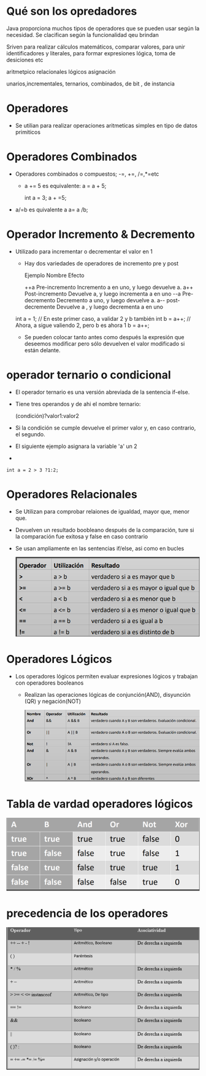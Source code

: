 
# Qué son los opredadores

Java proporciona muchos tipos de operadores que se pueden usar según la necesidad.
Se clacifican según la funcionalidad qeu brindan


Sriven para realizar cálculos matemáticos, comparar valores, para unir
identificadores y literales, para formar expresiones lógica, toma de desiciones etc

aritmetpico     relacionales      lógicos     asignación


unarios,incrementales, ternarios, combinados, de bit , de instancia

#     Operadores

- Se utilian para realizar operaciones aritmeticas simples  en tipo de datos primiticos

#   Operadores Combinados

- Operadores combinados o compuestos; -=, +=, /=,*=etc
    - a += 5 es equivalente: a  = a + 5;

      int a = 3;
      a + =5;

- a/=b es quivalente a a= a /b;

# Operador Incremento & Decremento

- Utilizado para incrementar o decrementar el valor en 1
    - Hay dos variedades de operadores de incremento pre y post

      Ejemplo   Nombre            Efecto

      ++a     Pre-incremento    Incremento a en uno, y luego devuelve a.
      a++     Post-incremento   Devuelve a, y luego incrementa a en uno
      --a     Pre-decremento    Decremento a uno, y luego devuelve a.
      a--     post-decremente   Devuelve a , y luego decrementa a en uno
    
    int a = 1;
    // En este primer caso, a validar 2 y b también
    int b = a++;
    // Ahora, a sigue valiendo 2, pero b es ahora 1
    b = a++;
  
  - Se pueden colocar tanto antes como después la expresión que deseemos 
    modificar pero sólo devuelven el valor modificado si están  delante.

# operador ternario o condicional

 - El operador ternario es una versión abreviada de la sentencia if-else.
 - Tiene tres operandos y de ahi el nombre ternario:

   (condición)?valor1:valor2
 
 - Si la condición se cumple devuelve el primer valor y, en caso contrario, el segundo.
 - El siguiente ejemplo asignara la variable 'a' un 2
 - 
    
    int a = 2 > 3 ?1:2;

# Operadores Relacionales

 - Se Utilizan para comprobar relaiones de igualdad, mayor que, menor que.
 - Devuelven un resultado boobleano después de la comparación, ture si la 
   comparación fue exitosa y false en caso contrario
 - Se usan ampliamente en las sentencias if/else, asi como en bucles
    
   ![img_4.png](img_4.png)

# Operadores Lógicos

   - Los operadores lógicos permiten evaluar expresiones lógicos y trabajan
     con operadores booleanos
     - Realizan las operaciones lógicas de conjunción(AND), disyunción (QR) y negación(NOT)

       ![img_3.png](img_3.png)

# Tabla de vardad  operadores lógicos

   ![img_6.png](img_6.png)

#  precedencia de los operadores 

   ![img_7.png](img_7.png)
        
    
